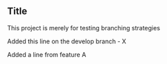 Title
------
This project is merely for testing branching strategies

Added this line on the develop branch - X

Added a line from feature A
